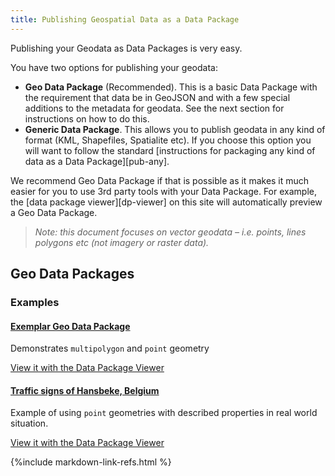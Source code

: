 ```yaml
---
title: Publishing Geospatial Data as a Data Package
---
```


Publishing your Geodata as Data Packages is very easy.

You have two options for publishing your geodata:

* **Geo Data Package** (Recommended). This is a basic Data Package with the
  requirement that data be in GeoJSON and with a few special additions to the
  metadata for geodata. See the next section for instructions on how to do
  this.
* **Generic Data Package**. This allows you to publish geodata in any kind of
  format (KML, Shapefiles, Spatialite etc). If you choose this option you will
  want to follow the standard [instructions for packaging any kind of data as a
  Data Package][pub-any].

We recommend Geo Data Package if that is possible as it makes it much easier
for you to use 3rd party tools with your Data Package. For example, the [data
package viewer][dp-viewer] on this site will automatically preview a Geo Data Package.

> *Note: this document focuses on *vector* geodata &ndash; i.e. points, lines polygons etc (not
imagery or raster data).*


## Geo Data Packages

### Examples

#### [Exemplar Geo Data Package](https://github.com/datasets/ex-geojson)

Demonstrates `multipolygon` and `point` geometry

[View it with the Data Package Viewer][view-1]

[view-1]: http://data.okfn.org/tools/view?url=https%3A%2F%2Fgithub.com%2Fdatasets%2Fex-geojson

<script src="http://gist-it.appspot.com/github/datasets/ex-geojson/blob/master/datapackage.json"></script>

#### [Traffic signs of Hansbeke, Belgium](https://github.com/peterdesmet/traffic-signs-hansbeke)
  
Example of using `point` geometries with described properties in real world situation.

[View it with the Data Package Viewer][view-2]

[view-2]: http://data.okfn.org/tools/view?url=https%3A%2F%2Fgithub.com%2Fpeterdesmet%2Ftraffic-signs-hansbeke

<script src="http://gist-it.appspot.com/github/datasets/ex-geojson/blob/master/datapackage.json"></script>

{%include markdown-link-refs.html %}

